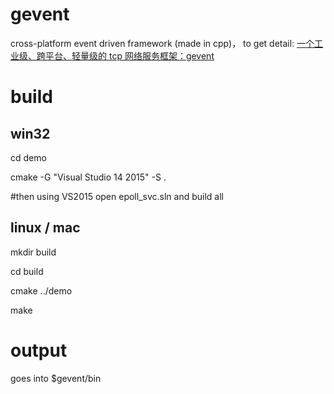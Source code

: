 # gevent
cross-platform event driven framework (made in cpp)， to get detail: [一个工业级、跨平台、轻量级的 tcp 网络服务框架：gevent ](https://www.cnblogs.com/goodcitizen/p/12349909.html)
# build
## win32
cd demo

cmake -G "Visual Studio 14 2015" -S .

#then using VS2015 open epoll_svc.sln and build all
## linux / mac
mkdir build

cd build

cmake ../demo

make
# output
goes into $gevent/bin

